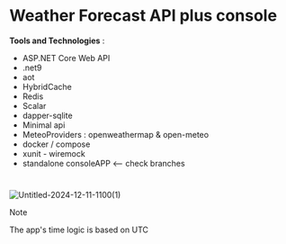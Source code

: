 # Weather Forecast API plus console 



**Tools and Technologies** :
- ASP.NET Core Web API
- .net9
- aot
- HybridCache
- Redis
- Scalar
- dapper-sqlite
- Minimal api
- MeteoProviders : openweathermap & open-meteo
- docker / compose 
- xunit - wiremock  
- standalone consoleAPP <-- check branches

#

![Untitled-2024-12-11-1100(1)](https://github.com/user-attachments/assets/3ccf3e73-65c5-407c-ab9d-61b4e05cd8f1)

> [!NOTE]
> The app's time logic is based on UTC

